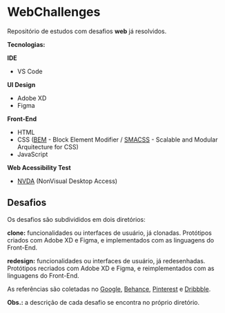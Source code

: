 # WebChallenges

Repositório de estudos com desafios **web** já resolvidos.

**Tecnologias:**

**IDE**

- VS Code

**UI Design**

- Adobe XD
- Figma

**Front-End**

- HTML
- CSS ([BEM](http://getbem.com/naming/) - Block Element Modifier / [SMACSS](http://smacss.com/) - Scalable and Modular Arquitecture for CSS)
- JavaScript

**Web Acessibility Test**

- [NVDA](https://www.nvaccess.org/) (NonVisual Desktop Access)


## Desafios

Os desafios são subdivididos em dois diretórios:

**clone:** funcionalidades ou interfaces de usuário, já clonadas. Protótipos criados com Adobe XD e Figma, e implementados com as linguagens do Front-End.

**redesign:** funcionalidades ou interfaces de usuário, já redesenhadas. Protótipos recriados com Adobe XD e Figma, e reimplementados com as linguagens do Front-End.

As referências são coletadas no [Google](https://www.google.com), [Behance](https://www.behance.net/), [Pinterest](https://br.pinterest.com/) e [Dribbble](https://dribbble.com/).

**Obs.:** a descrição de cada desafio se encontra no próprio diretório.
